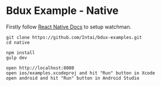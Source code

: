 # Bdux Example - Native

Firstly follow [React Native Docs](https://facebook.github.io/react-native/docs/getting-started.html) to setup watchman.

```
git clone https://github.com/Intai/bdux-examples.git
cd native

npm install
gulp dev

open http://localhost:8080
open ios/examples.xcodeproj and hit "Run" button in Xcode
open android and hit "Run" button in Android Studio
```
